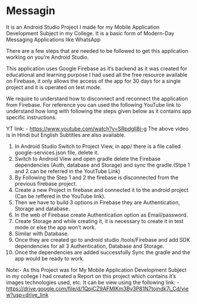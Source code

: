 # Messagin
It is an Android Studio Project I made for my Mobile Application Development Subject in my College. It is a basic form of Modern-Day Messaging Applications like WhatsApp

There are a few steps that are needed to be followed to get this application working on you’re Android Studio. 

This application uses Google Firebase as it’s backend as it was created for educational and learning purpose I had used all the free resource available on Firebase, it only allows the access of the app for 30 days for a single project and it is operated on test mode.


We require to understand how to disconnect and reconnect the application from Firebase. For reference you can used the following YouTube link to understand how long with following the steps given below as it contains app specific instructions.

YT link: - https://www.youtube.com/watch?v=SRpdgIl8j-g 
The above video is in Hindi but English Subtitles are also available.
1.	In Android Studio Switch to Project View, in app/ there is a file called google-services.json file, delete it.
2.	Switch to Android View and open gradle delete the Firebase dependencies (Auth, database and Storage) and sync the gradle.(Stpe 1 and 2 can be referred in the YoutTube Link)
3.	By Following the Step 1 and 2 the firebase is disconnected from the previous firebase project.
4.	Create a new Project in firebase and connected it to the android project (Can be reffered in the YouTube link).
5.	Then we have to build 3 options in Firebase they are Authentication, Storage and database.
6.	In the web of Firebase create Authentication option as Email/password.
7.	Create Storage and while creating it, it is necessary to create it in test mode or else the app won’t work.
8.	Similar with Database.
9.	Once they are created go to android studio /tools/Firebase and add SDK dependencies for all 3 Authentication, Database and Storage.
10.	Once the dependencies are added successfully Sync the gradle and the app would be ready to work.



Note:-
As this Project was for My Mobile Application Development Subject in my college I had created a Report on this project which contains it’s images technologies used, etc. 
It can be view using the following link: - https://drive.google.com/file/d/1QpjCZ9AFMIKm3By3P81N7tojndk7i_Cd/view?usp=drive_link


